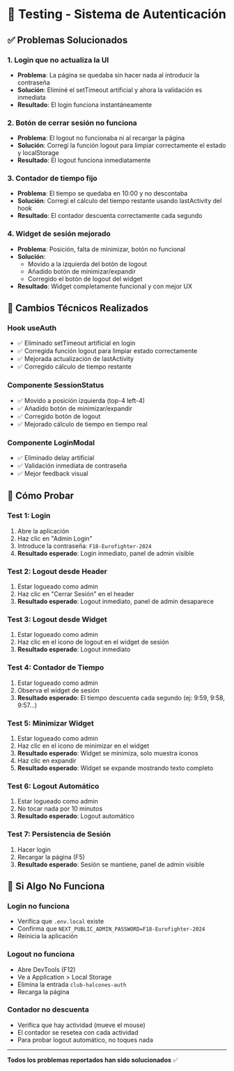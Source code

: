 # 🧪 Testing - Sistema de Autenticación

## ✅ Problemas Solucionados

### 1. **Login que no actualiza la UI**
- **Problema**: La página se quedaba sin hacer nada al introducir la contraseña
- **Solución**: Eliminé el setTimeout artificial y ahora la validación es inmediata
- **Resultado**: El login funciona instantáneamente

### 2. **Botón de cerrar sesión no funciona**
- **Problema**: El logout no funcionaba ni al recargar la página
- **Solución**: Corregí la función logout para limpiar correctamente el estado y localStorage
- **Resultado**: El logout funciona inmediatamente

### 3. **Contador de tiempo fijo**
- **Problema**: El tiempo se quedaba en 10:00 y no descontaba
- **Solución**: Corregí el cálculo del tiempo restante usando lastActivity del hook
- **Resultado**: El contador descuenta correctamente cada segundo

### 4. **Widget de sesión mejorado**
- **Problema**: Posición, falta de minimizar, botón no funcional
- **Solución**: 
  - Movido a la izquierda del botón de logout
  - Añadido botón de minimizar/expandir
  - Corregido el botón de logout del widget
- **Resultado**: Widget completamente funcional y con mejor UX

## 🔧 Cambios Técnicos Realizados

### Hook useAuth
- ✅ Eliminado setTimeout artificial en login
- ✅ Corregida función logout para limpiar estado correctamente
- ✅ Mejorada actualización de lastActivity
- ✅ Corregido cálculo de tiempo restante

### Componente SessionStatus
- ✅ Movido a posición izquierda (top-4 left-4)
- ✅ Añadido botón de minimizar/expandir
- ✅ Corregido botón de logout
- ✅ Mejorado cálculo de tiempo en tiempo real

### Componente LoginModal
- ✅ Eliminado delay artificial
- ✅ Validación inmediata de contraseña
- ✅ Mejor feedback visual

## 🧪 Cómo Probar

### Test 1: Login
1. Abre la aplicación
2. Haz clic en "Admin Login"
3. Introduce la contraseña: `F18-Eurofighter-2024`
4. **Resultado esperado**: Login inmediato, panel de admin visible

### Test 2: Logout desde Header
1. Estar logueado como admin
2. Haz clic en "Cerrar Sesión" en el header
3. **Resultado esperado**: Logout inmediato, panel de admin desaparece

### Test 3: Logout desde Widget
1. Estar logueado como admin
2. Haz clic en el icono de logout en el widget de sesión
3. **Resultado esperado**: Logout inmediato

### Test 4: Contador de Tiempo
1. Estar logueado como admin
2. Observa el widget de sesión
3. **Resultado esperado**: El tiempo descuenta cada segundo (ej: 9:59, 9:58, 9:57...)

### Test 5: Minimizar Widget
1. Estar logueado como admin
2. Haz clic en el icono de minimizar en el widget
3. **Resultado esperado**: Widget se minimiza, solo muestra iconos
4. Haz clic en expandir
5. **Resultado esperado**: Widget se expande mostrando texto completo

### Test 6: Logout Automático
1. Estar logueado como admin
2. No tocar nada por 10 minutos
3. **Resultado esperado**: Logout automático

### Test 7: Persistencia de Sesión
1. Hacer login
2. Recargar la página (F5)
3. **Resultado esperado**: Sesión se mantiene, panel de admin visible

## 🚨 Si Algo No Funciona

### Login no funciona
- Verifica que `.env.local` existe
- Confirma que `NEXT_PUBLIC_ADMIN_PASSWORD=F18-Eurofighter-2024`
- Reinicia la aplicación

### Logout no funciona
- Abre DevTools (F12)
- Ve a Application > Local Storage
- Elimina la entrada `club-halcones-auth`
- Recarga la página

### Contador no descuenta
- Verifica que hay actividad (mueve el mouse)
- El contador se resetea con cada actividad
- Para probar logout automático, no toques nada

---

**Todos los problemas reportados han sido solucionados** ✅
